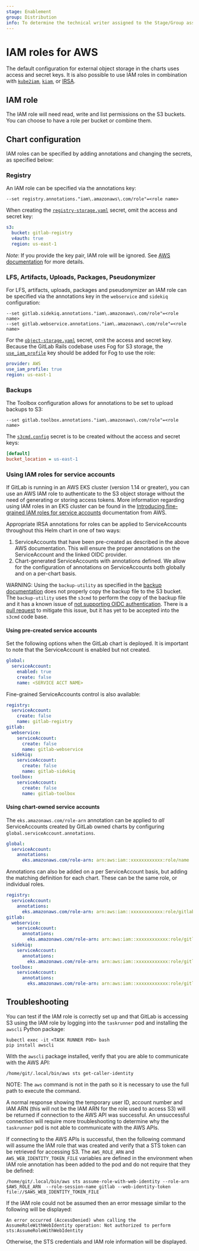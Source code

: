 ```yaml
---
stage: Enablement
group: Distribution
info: To determine the technical writer assigned to the Stage/Group associated with this page, see https://about.gitlab.com/handbook/engineering/ux/technical-writing/#designated-technical-writers
---
```


# IAM roles for AWS

The default configuration for external object storage in the charts uses access and secret keys.
It is also possible to use IAM roles in combination with [`kube2iam`](https://github.com/jtblin/kube2iam),
[`kiam`](https://github.com/uswitch/kiam), or [IRSA](https://aws.amazon.com/blogs/opensource/introducing-fine-grained-iam-roles-service-accounts/).

## IAM role

The IAM role will need read, write and list permissions on the S3 buckets. You can choose to have a role per bucket or combine them.

## Chart configuration

IAM roles can be specified by adding annotations and changing the secrets, as specified below:

### Registry

An IAM role can be specified via the annotations key:

```plaintext
--set registry.annotations."iam\.amazonaws\.com/role"=<role name>
```

When creating the [`registry-storage.yaml`](../../charts/registry/index.md#storage) secret, omit the access and secret key:

```yaml
s3:
  bucket: gitlab-registry
  v4auth: true
  region: us-east-1
```

*Note*: If you provide the key pair, IAM role will be ignored. See [AWS documentation](https://docs.aws.amazon.com/sdk-for-java/v1/developer-guide/credentials.html#credentials-default) for more details.

### LFS, Artifacts, Uploads, Packages, Pseudonymizer

For LFS, artifacts, uploads, packages and pseudonymizer an IAM role can be specified via the annotations key in the `webservice` and `sidekiq` configuration:

```shell
--set gitlab.sidekiq.annotations."iam\.amazonaws\.com/role"=<role name>
--set gitlab.webservice.annotations."iam\.amazonaws\.com/role"=<role name>
```

For the [`object-storage.yaml`](../../charts/globals.md#connection) secret, omit
the access and secret key. Because the GitLab Rails codebase uses Fog for S3
storage, the [`use_iam_profile`](https://docs.gitlab.com/ee/administration/job_artifacts.html#s3-compatible-connection-settings)
key should be added for Fog to use the role:

```yaml
provider: AWS
use_iam_profile: true
region: us-east-1
```

### Backups

The Toolbox configuration allows for annotations to be set to upload backups to S3:

```shell
--set gitlab.toolbox.annotations."iam\.amazonaws\.com/role"=<role name>
```

The [`s3cmd.config`](index.md#backups-storage-example) secret is to be created without the access and secret keys:

```ini
[default]
bucket_location = us-east-1
```

### Using IAM roles for service accounts

If GitLab is running in an AWS EKS cluster (version 1.14 or greater), you can
use an AWS IAM role to authenticate to the S3 object storage without the need
of generating or storing access tokens. More information regarding using
IAM roles in an EKS cluster can be found in the
[Introducing fine-grained IAM roles for service accounts](https://aws.amazon.com/blogs/opensource/introducing-fine-grained-iam-roles-service-accounts/)
documentation from AWS.

Appropriate IRSA annotations for roles can be applied to ServiceAccounts throughout
this Helm chart in one of two ways:

1. ServiceAccounts that have been pre-created as described in the above AWS documentation.
This will ensure the proper annotations on the ServiceAccount and the linked OIDC provider.
1. Chart-generated ServiceAccounts with annotations defined. We allow for the configuration
of annotations on ServiceAccounts both globally and on a per-chart basis.

WARNING:
Using the `backup-utility` as specified in the [backup documentation](../../backup-restore/backup.md)
does not properly copy the backup file to the S3 bucket. The `backup-utility` uses
the `s3cmd` to perform the copy of the backup file and it has a known
issue of [not supporting OIDC authentication](https://github.com/s3tools/s3cmd/issues/1075).
There is a [pull request](https://github.com/s3tools/s3cmd/pull/1112)
to mitigate this issue, but it has yet to be accepted into the `s3cmd` code base.

#### Using pre-created service accounts

Set the following options when the GitLab chart is deployed. It is important
to note that the ServiceAccount is enabled but not created.

```yaml
global:
  serviceAccount:
    enabled: true
    create: false
    name: <SERVICE ACCT NAME>
```

Fine-grained ServiceAccounts control is also available:

```yaml
registry:
  serviceAccount:
    create: false
    name: gitlab-registry
gitlab:
  webservice:
    serviceAccount:
      create: false
      name: gitlab-webservice
  sidekiq:
    serviceAccount:
      create: false
      name: gitlab-sidekiq
  toolbox:
    serviceAccount:
      create: false
      name: gitlab-toolbox
```

#### Using chart-owned service accounts

The `eks.amazonaws.com/role-arn` annotation can be applied to _all_ ServiceAccounts
created by GitLab owned charts by configuring `global.serviceAccount.annotations`.

```yaml
global:
  serviceAccount:
    annotations:
      eks.amazonaws.com/role-arn: arn:aws:iam::xxxxxxxxxxxx:role/name
```

Annotations can also be added on a per ServiceAccount basis, but adding the matching
definition for each chart. These can be the same role, or individual roles.

```yaml
registry:
  serviceAccount:
    annotations:
      eks.amazonaws.com/role-arn: arn:aws:iam::xxxxxxxxxxxx:role/gitlab-registry
gitlab:
  webservice:
    serviceAccount:
      annotations:
        eks.amazonaws.com/role-arn: arn:aws:iam::xxxxxxxxxxxx:role/gitlab
  sidekiq:
    serviceAccount:
      annotations:
        eks.amazonaws.com/role-arn: arn:aws:iam::xxxxxxxxxxxx:role/gitlab
  toolbox:
    serviceAccount:
      annotations:
        eks.amazonaws.com/role-arn: arn:aws:iam::xxxxxxxxxxxx:role/gitlab-toolbox
```

## Troubleshooting

You can test if the IAM role is correctly set up and that GitLab is accessing
S3 using the IAM role by logging into the `taskrunner` pod and installing the
`awscli` Python package:

```shell
kubectl exec -it <TASK RUNNER POD> bash
pip install awscli
```

With the `awscli` package installed, verify that you are able to communicate
with the AWS API:

```shell
/home/git/.local/bin/aws sts get-caller-identity
```

NOTE:
The `aws` command is not in the path so it is necessary to use the
full path to execute the command.

A normal response showing the temporary user ID, account number and IAM
ARN (this will not be the IAM ARN for the role used to access S3) will be
returned if connection to the AWS API was successful. An unsuccessful
connection will require more troubleshooting to determine why the `taskrunner`
pod is not able to communicate with the AWS APIs.

If connecting to the AWS APIs is successful, then the following command
will assume the IAM role that was created and verify that a STS token can
be retrieved for accessing S3. The `AWS_ROLE_ARN` and `AWS_WEB_IDENTITY_TOKEN_FILE`
variables are defined in the environment when IAM role annotation has been
added to the pod and do not require that they be defined:

```shell
/home/git/.local/bin/aws sts assume-role-with-web-identity --role-arn $AWS_ROLE_ARN  --role-session-name gitlab --web-identity-token file://$AWS_WEB_IDENTITY_TOKEN_FILE
```

If the IAM role could not be assumed then an error message similar to the
following will be displayed:

```plaintext
An error occurred (AccessDenied) when calling the AssumeRoleWithWebIdentity operation: Not authorized to perform sts:AssumeRoleWithWebIdentity
```

Otherwise, the STS credentials and IAM role information will be displayed.
